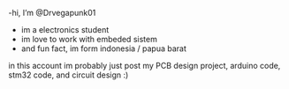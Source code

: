 -hi, I’m @Drvegapunk01
- im a electronics student
- im love to work with embeded sistem 
- and fun fact, im form indonesia / papua barat




in this account im probably just post my PCB design project, arduino code, stm32 code, and circuit design
:)


<!---
Drvegapunk01/Drvegapunk01 is a ✨ special ✨ repository because its `README.md` (this file) appears on your GitHub profile.
You can click the Preview link to take a look at your changes.
--->
